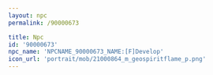 ```yaml
---
layout: npc
permalink: /90000673

title: Npc
id: '90000673'
npc_name: 'NPCNAME_90000673_NAME:[F]Develop'
icon_url: 'portrait/mob/21000864_m_geospiritflame_p.png'
---
```

